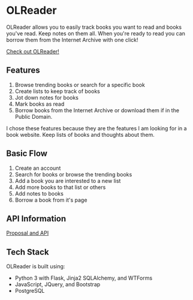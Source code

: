 # OLReader

OLReader allows you to easily track books you want to read and books you've read. Keep notes on them all. When you're ready to read you can borrow them from the Internet Archive with one click!

[Check out OLReader!](https://olreader.herokuapp.com/)

## Features

1. Browse trending books or search for a specific book
2. Create lists to keep track of books
3. Jot down notes for books
4. Mark books as read
5. Borrow books from the Internet Archive or download them if in the Public Domain.

I chose these features because they are the features I am looking for in a book website. Keep lists of books and thoughts about them.

## Basic Flow

1. Create an account
2. Search for books or browse the trending books
3. Add a book you are interested to a new list
4. Add more books to that list or others
5. Add notes to books
6. Borrow a book from it's page

## API Information

[Proposal and API](proposal/proposal.md)

## Tech Stack

OLReader is built using:

* Python 3 with Flask, Jinja2 SQLAlchemy, and WTForms
* JavaScript, JQuery, and Bootstrap
* PostgreSQL
